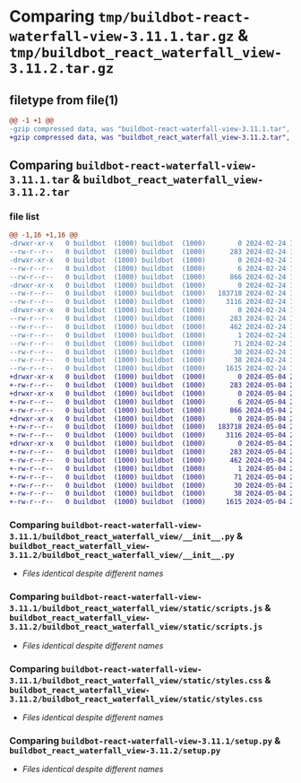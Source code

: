 # Comparing `tmp/buildbot-react-waterfall-view-3.11.1.tar.gz` & `tmp/buildbot_react_waterfall_view-3.11.2.tar.gz`

## filetype from file(1)

```diff
@@ -1 +1 @@
-gzip compressed data, was "buildbot-react-waterfall-view-3.11.1.tar", last modified: Sat Feb 24 18:11:50 2024, max compression
+gzip compressed data, was "buildbot_react_waterfall_view-3.11.2.tar", last modified: Sat May  4 22:43:09 2024, max compression
```

## Comparing `buildbot-react-waterfall-view-3.11.1.tar` & `buildbot_react_waterfall_view-3.11.2.tar`

### file list

```diff
@@ -1,16 +1,16 @@
-drwxr-xr-x   0 buildbot  (1000) buildbot  (1000)        0 2024-02-24 18:11:50.755015 buildbot-react-waterfall-view-3.11.1/
--rw-r--r--   0 buildbot  (1000) buildbot  (1000)      283 2024-02-24 18:11:50.755015 buildbot-react-waterfall-view-3.11.1/PKG-INFO
-drwxr-xr-x   0 buildbot  (1000) buildbot  (1000)        0 2024-02-24 18:11:50.751015 buildbot-react-waterfall-view-3.11.1/buildbot_react_waterfall_view/
--rw-r--r--   0 buildbot  (1000) buildbot  (1000)        6 2024-02-24 18:11:50.000000 buildbot-react-waterfall-view-3.11.1/buildbot_react_waterfall_view/VERSION
--rw-r--r--   0 buildbot  (1000) buildbot  (1000)      866 2024-02-24 18:06:30.000000 buildbot-react-waterfall-view-3.11.1/buildbot_react_waterfall_view/__init__.py
-drwxr-xr-x   0 buildbot  (1000) buildbot  (1000)        0 2024-02-24 18:11:50.755015 buildbot-react-waterfall-view-3.11.1/buildbot_react_waterfall_view/static/
--rw-r--r--   0 buildbot  (1000) buildbot  (1000)   183718 2024-02-24 18:11:50.000000 buildbot-react-waterfall-view-3.11.1/buildbot_react_waterfall_view/static/scripts.js
--rw-r--r--   0 buildbot  (1000) buildbot  (1000)     3116 2024-02-24 18:11:50.000000 buildbot-react-waterfall-view-3.11.1/buildbot_react_waterfall_view/static/styles.css
-drwxr-xr-x   0 buildbot  (1000) buildbot  (1000)        0 2024-02-24 18:11:50.755015 buildbot-react-waterfall-view-3.11.1/buildbot_react_waterfall_view.egg-info/
--rw-r--r--   0 buildbot  (1000) buildbot  (1000)      283 2024-02-24 18:11:50.000000 buildbot-react-waterfall-view-3.11.1/buildbot_react_waterfall_view.egg-info/PKG-INFO
--rw-r--r--   0 buildbot  (1000) buildbot  (1000)      462 2024-02-24 18:11:50.000000 buildbot-react-waterfall-view-3.11.1/buildbot_react_waterfall_view.egg-info/SOURCES.txt
--rw-r--r--   0 buildbot  (1000) buildbot  (1000)        1 2024-02-24 18:11:50.000000 buildbot-react-waterfall-view-3.11.1/buildbot_react_waterfall_view.egg-info/dependency_links.txt
--rw-r--r--   0 buildbot  (1000) buildbot  (1000)       71 2024-02-24 18:11:50.000000 buildbot-react-waterfall-view-3.11.1/buildbot_react_waterfall_view.egg-info/entry_points.txt
--rw-r--r--   0 buildbot  (1000) buildbot  (1000)       30 2024-02-24 18:11:50.000000 buildbot-react-waterfall-view-3.11.1/buildbot_react_waterfall_view.egg-info/top_level.txt
--rw-r--r--   0 buildbot  (1000) buildbot  (1000)       38 2024-02-24 18:11:50.755015 buildbot-react-waterfall-view-3.11.1/setup.cfg
--rw-r--r--   0 buildbot  (1000) buildbot  (1000)     1615 2024-02-24 18:06:30.000000 buildbot-react-waterfall-view-3.11.1/setup.py
+drwxr-xr-x   0 buildbot  (1000) buildbot  (1000)        0 2024-05-04 22:43:09.354442 buildbot_react_waterfall_view-3.11.2/
+-rw-r--r--   0 buildbot  (1000) buildbot  (1000)      283 2024-05-04 22:43:09.354442 buildbot_react_waterfall_view-3.11.2/PKG-INFO
+drwxr-xr-x   0 buildbot  (1000) buildbot  (1000)        0 2024-05-04 22:43:09.350442 buildbot_react_waterfall_view-3.11.2/buildbot_react_waterfall_view/
+-rw-r--r--   0 buildbot  (1000) buildbot  (1000)        6 2024-05-04 22:43:09.000000 buildbot_react_waterfall_view-3.11.2/buildbot_react_waterfall_view/VERSION
+-rw-r--r--   0 buildbot  (1000) buildbot  (1000)      866 2024-05-04 22:38:21.000000 buildbot_react_waterfall_view-3.11.2/buildbot_react_waterfall_view/__init__.py
+drwxr-xr-x   0 buildbot  (1000) buildbot  (1000)        0 2024-05-04 22:43:09.354442 buildbot_react_waterfall_view-3.11.2/buildbot_react_waterfall_view/static/
+-rw-r--r--   0 buildbot  (1000) buildbot  (1000)   183718 2024-05-04 22:43:09.000000 buildbot_react_waterfall_view-3.11.2/buildbot_react_waterfall_view/static/scripts.js
+-rw-r--r--   0 buildbot  (1000) buildbot  (1000)     3116 2024-05-04 22:43:09.000000 buildbot_react_waterfall_view-3.11.2/buildbot_react_waterfall_view/static/styles.css
+drwxr-xr-x   0 buildbot  (1000) buildbot  (1000)        0 2024-05-04 22:43:09.354442 buildbot_react_waterfall_view-3.11.2/buildbot_react_waterfall_view.egg-info/
+-rw-r--r--   0 buildbot  (1000) buildbot  (1000)      283 2024-05-04 22:43:09.000000 buildbot_react_waterfall_view-3.11.2/buildbot_react_waterfall_view.egg-info/PKG-INFO
+-rw-r--r--   0 buildbot  (1000) buildbot  (1000)      462 2024-05-04 22:43:09.000000 buildbot_react_waterfall_view-3.11.2/buildbot_react_waterfall_view.egg-info/SOURCES.txt
+-rw-r--r--   0 buildbot  (1000) buildbot  (1000)        1 2024-05-04 22:43:09.000000 buildbot_react_waterfall_view-3.11.2/buildbot_react_waterfall_view.egg-info/dependency_links.txt
+-rw-r--r--   0 buildbot  (1000) buildbot  (1000)       71 2024-05-04 22:43:09.000000 buildbot_react_waterfall_view-3.11.2/buildbot_react_waterfall_view.egg-info/entry_points.txt
+-rw-r--r--   0 buildbot  (1000) buildbot  (1000)       30 2024-05-04 22:43:09.000000 buildbot_react_waterfall_view-3.11.2/buildbot_react_waterfall_view.egg-info/top_level.txt
+-rw-r--r--   0 buildbot  (1000) buildbot  (1000)       38 2024-05-04 22:43:09.354442 buildbot_react_waterfall_view-3.11.2/setup.cfg
+-rw-r--r--   0 buildbot  (1000) buildbot  (1000)     1615 2024-05-04 22:38:21.000000 buildbot_react_waterfall_view-3.11.2/setup.py
```

### Comparing `buildbot-react-waterfall-view-3.11.1/buildbot_react_waterfall_view/__init__.py` & `buildbot_react_waterfall_view-3.11.2/buildbot_react_waterfall_view/__init__.py`

 * *Files identical despite different names*

### Comparing `buildbot-react-waterfall-view-3.11.1/buildbot_react_waterfall_view/static/scripts.js` & `buildbot_react_waterfall_view-3.11.2/buildbot_react_waterfall_view/static/scripts.js`

 * *Files identical despite different names*

### Comparing `buildbot-react-waterfall-view-3.11.1/buildbot_react_waterfall_view/static/styles.css` & `buildbot_react_waterfall_view-3.11.2/buildbot_react_waterfall_view/static/styles.css`

 * *Files identical despite different names*

### Comparing `buildbot-react-waterfall-view-3.11.1/setup.py` & `buildbot_react_waterfall_view-3.11.2/setup.py`

 * *Files identical despite different names*

